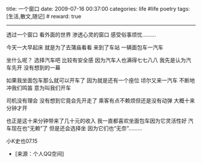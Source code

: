 title: 一个窗口 
date: 2009-07-16 00:37:00
categories: life #life poetry
tags: [生活,散文,随记]  # <!--more-->
reward: true

---

透过一个窗口
看外面的世界
渗透心灵的窗口
感受俗事烦忧………

<!--more-->

今天一大早起床
就是为了去蒲庙看看
来到了车站
一辆面包车一汽车

坐什么呢？
选择汽车吧
比较有安全感
因为汽车人也满得七七八八
我先是认为汽车先开
没有想到的一幕

如果我坐面包车那么就可以开车了
因为就是还有一个座位
顷尔又来一汽车
不断地冲我们鸣笛
意为叫我们开车

司机没有理会
没有想到它竟会先开走了
乘客有点不赖烦但还是没有动弹
大概十来分钟才开

也正是这十来分钟带来了几十元的收入
我一直都喜欢坐面包车因为它灵活性好
汽车现在也“无赖”了
但是还会选择坐
因为它们也“无奈”………
 
小K史也07.15


- [来源：个人QQ空间]
